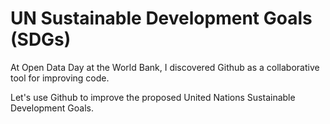 UN Sustainable Development Goals (SDGs)
====

At Open Data Day at the World Bank, I discovered Github as a collaborative tool for improving code.

Let's use Github to improve the proposed United Nations Sustainable Development Goals.
